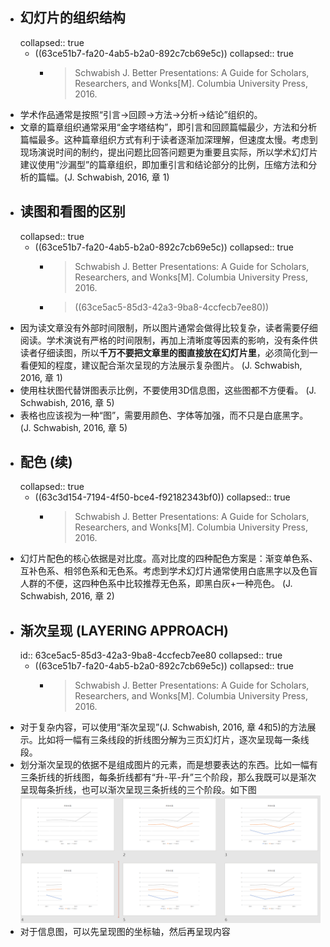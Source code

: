 - ## 幻灯片的组织结构
  collapsed:: true
	- ((63ce51b7-fa20-4ab5-b2a0-892c7cb69e5c))
	  collapsed:: true
		- >Schwabish J. Better Presentations: A Guide for Scholars, Researchers, and Wonks[M]. Columbia University Press, 2016.
- 学术作品通常是按照“引言->回顾->方法->分析->结论”组织的。
- 文章的篇章组织通常采用“金字塔结构”，即引言和回顾篇幅最少，方法和分析篇幅最多。这种篇章组织方式有利于读者逐渐加深理解，但速度太慢。考虑到现场演说时间的制约，提出问题比回答问题更为重要且实际，所以学术幻灯片建议使用“沙漏型”的篇章组织，即加重引言和结论部分的比例，压缩方法和分析的篇幅。(J. Schwabish, 2016, 章 1)
- ## 读图和看图的区别
  collapsed:: true
	- ((63ce51b7-fa20-4ab5-b2a0-892c7cb69e5c))
	  collapsed:: true
		- >Schwabish J. Better Presentations: A Guide for Scholars, Researchers, and Wonks[M]. Columbia University Press, 2016.
		- > ((63ce5ac5-85d3-42a3-9ba8-4ccfecb7ee80))
- 因为读文章没有外部时间限制，所以图片通常会做得比较复杂，读者需要仔细阅读。学术演说有严格的时间限制，再加上清晰度等因素的影响，没有条件供读者仔细读图，所以**千万不要把文章里的图直接放在幻灯片里**，必须简化到一看便知的程度，建议配合渐次呈现的方法展示复杂图片。 (J. Schwabish, 2016, 章 1)
- 使用柱状图代替饼图表示比例，不要使用3D信息图，这些图都不方便看。 (J. Schwabish, 2016, 章 5)
- 表格也应该视为一种“图”，需要用颜色、字体等加强，而不只是白底黑字。 (J. Schwabish, 2016, 章 5)
- ## 配色 (续)
  collapsed:: true
	- ((63c3d154-7194-4f50-bce4-f92182343bf0))
	  collapsed:: true
		- >Schwabish J. Better Presentations: A Guide for Scholars, Researchers, and Wonks[M]. Columbia University Press, 2016.
- 幻灯片配色的核心依据是对比度。高对比度的四种配色方案是：渐变单色系、互补色系、相邻色系和无色系。考虑到学术幻灯片通常使用白底黑字以及色盲人群的不便，这四种色系中比较推荐无色系，即黑白灰+一种亮色。 (J. Schwabish, 2016, 章 2)
- ## 渐次呈现 (LAYERING APPROACH)
  id:: 63ce5ac5-85d3-42a3-9ba8-4ccfecb7ee80
  collapsed:: true
	- ((63ce51b7-fa20-4ab5-b2a0-892c7cb69e5c))
	  collapsed:: true
		- >Schwabish J. Better Presentations: A Guide for Scholars, Researchers, and Wonks[M]. Columbia University Press, 2016.
- 对于复杂内容，可以使用“渐次呈现”(J. Schwabish, 2016, 章 4和5)的方法展示。比如将一幅有三条线段的折线图分解为三页幻灯片，逐次呈现每一条线段。
- 划分渐次呈现的依据不是组成图片的元素，而是想要表达的东西。比如一幅有三条折线的折线图，每条折线都有“升-平-升”三个阶段，那么我既可以是渐次呈现每条折线，也可以渐次呈现三条折线的三个阶段。如下图
  ![image.png](../assets/image_1674469114245_0.png)
- 对于信息图，可以先呈现图的坐标轴，然后再呈现内容